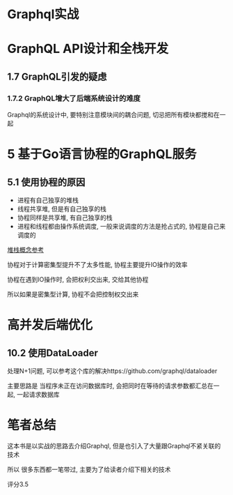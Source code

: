 # Graphql实战

# GraphQL API设计和全栈开发

## 1.7 GraphQL引发的疑虑

### 1.7.2 GraphQL增大了后端系统设计的难度

Graphql的系统设计中, 要特别注意模块间的耦合问题, 切忌把所有模块都搅和在一起

# 5 基于Go语言协程的GraphQL服务

## 5.1 使用协程的原因

- 进程有自己独享的堆栈
- 线程共享堆, 但是有自己独享的栈
- 协程同样是共享堆, 有自己独享的栈
- 进程和线程都由操作系统调度, 一般来说调度的方法是抢占式的, 协程是自己来调度的

[堆栈概念参考](https://blog.csdn.net/K346K346/article/details/80849966)

协程对于计算密集型提升不了太多性能, 协程主要提升IO操作的效率

协程在遇到IO操作时, 会把权利交出来, 交给其他协程

所以如果是密集型计算, 协程不会把控制权交出来

# 高并发后端优化

## 10.2 使用DataLoader

处理N+1问题, 可以参考这个库的解决https://github.com/graphql/dataloader

主要思路是 当程序未正在访问数据库时, 会把同时在等待的请求参数都汇总在一起, 一起请求数据库

# 笔者总结

这本书是以实战的思路去介绍Graphql, 但是也引入了大量跟Graphql不紧关联的技术

所以 很多东西都一笔带过, 主要为了给读者介绍下相关的技术

评分3.5